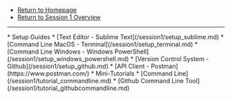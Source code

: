 <!-- docs/_sidebar.md -->

* [Return to Homepage](/#demystifying-programming-dp)
* [Return to Session 1 Overview](/session1/session1)
<hr>
* Setup Guides  
* [Text Editor - Sublime Text](/session1/setup_sublime.md)
* [Command Line MacOS - Terminal](/session1/setup_terminal.md)
* [Command Line Windows - Windows PowerShell](/session1/setup_windows_powershell.md)
* [Version Control System - Github](/session1/setup_github.md)
* [API Client - Postman](https://www.postman.com/)
* Mini-Tutorials 
* [Command Line](/session1/tutorial_commandline.md)
* [Github Command Line Tool](/session1/tutorial_githubcommandline.md)


